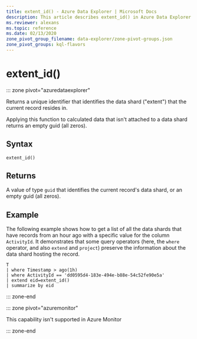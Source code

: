 ```yaml
---
title: extent_id() - Azure Data Explorer | Microsoft Docs
description: This article describes extent_id() in Azure Data Explorer.
ms.reviewer: alexans
ms.topic: reference
ms.date: 02/13/2020
zone_pivot_group_filename: data-explorer/zone-pivot-groups.json
zone_pivot_groups: kql-flavors
---
```

# extent_id()

::: zone pivot="azuredataexplorer"

Returns a unique identifier that identifies the data shard ("extent") that the current record resides in.

Applying this function to calculated data that isn't attached to a data shard returns an empty guid (all zeros).

## Syntax

`extent_id()`

## Returns

A value of type `guid` that identifies the current record's data shard,
or an empty guid (all zeros).

## Example

The following example shows how to get a list of all the data shards
that have records from an hour ago with a specific value for the
column `ActivityId`. It demonstrates that some query operators (here,
the `where` operator, and also `extend` and `project`)
preserve the information about the data shard hosting the record.

```kusto
T
| where Timestamp > ago(1h)
| where ActivityId == 'dd0595d4-183e-494e-b88e-54c52fe90e5a'
| extend eid=extent_id()
| summarize by eid
```

::: zone-end

::: zone pivot="azuremonitor"

This capability isn't supported in Azure Monitor

::: zone-end
